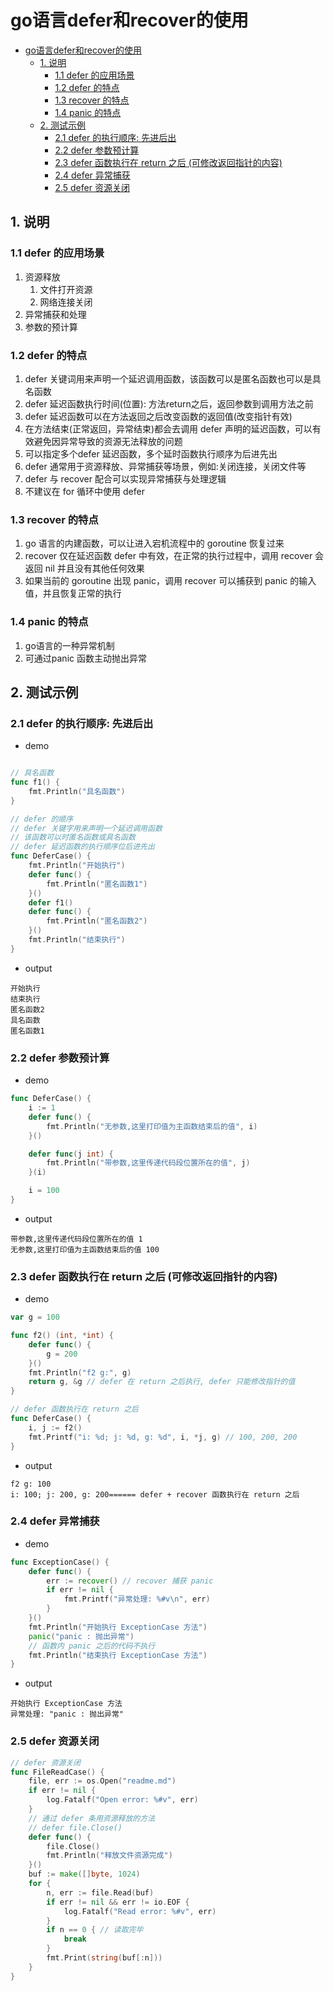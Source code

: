 # go语言defer和recover的使用

- [go语言defer和recover的使用](#go语言defer和recover的使用)
  - [1. 说明](#1-说明)
    - [1.1 defer 的应用场景](#11-defer-的应用场景)
    - [1.2 defer 的特点](#12-defer-的特点)
    - [1.3 recover 的特点](#13-recover-的特点)
    - [1.4 panic 的特点](#14-panic-的特点)
  - [2. 测试示例](#2-测试示例)
    - [2.1 defer 的执行顺序: 先进后出](#21-defer-的执行顺序-先进后出)
    - [2.2 defer 参数预计算](#22-defer-参数预计算)
    - [2.3 defer 函数执行在 return 之后 (可修改返回指针的内容)](#23-defer-函数执行在-return-之后-可修改返回指针的内容)
    - [2.4 defer 异常捕获](#24-defer-异常捕获)
    - [2.5 defer 资源关闭](#25-defer-资源关闭)

## 1. 说明

### 1.1 defer 的应用场景

1. 资源释放
   1. 文件打开资源
   2. 网络连接关闭
2. 异常捕获和处理
3. 参数的预计算

### 1.2 defer 的特点

1. defer 关键词用来声明一个延迟调用函数，该函数可以是匿名函数也可以是具名函数
2. defer 延迟函数执行时间(位置): 方法return之后，返回参数到调用方法之前
3. defer 延迟函数可以在方法返回之后改变函数的返回值(改变指针有效)
4. 在方法结束(正常返回，异常结束)都会去调用 defer 声明的延迟函数，可以有效避免因异常导致的资源无法释放的问题
5. 可以指定多个defer 延迟函数，多个延时函数执行顺序为后进先出
6. defer 通常用于资源释放、异常捕获等场景，例如:关闭连接，关闭文件等
7. defer 与 recover 配合可以实现异常捕获与处理逻辑
8. 不建议在 for 循环中使用 defer

### 1.3 recover 的特点

1. go 语言的内建函数，可以让进入宕机流程中的 goroutine 恢复过来
2. recover 仅在延迟函数 defer 中有效，在正常的执行过程中，调用 recover 会返回 nil 并且没有其他任何效果
3. 如果当前的 goroutine 出现 panic，调用 recover 可以捕获到 panic 的输入值，并且恢复正常的执行

### 1.4 panic 的特点

1. go语言的一种异常机制
2. 可通过panic 函数主动抛出异常


## 2. 测试示例

### 2.1 defer 的执行顺序: 先进后出

- demo

```go

// 具名函数
func f1() {
	fmt.Println("具名函数")
}

// defer 的顺序
// defer 关键字用来声明一个延迟调用函数
// 该函数可以时匿名函数或具名函数
// defer 延迟函数的执行顺序位后进先出
func DeferCase() {
	fmt.Println("开始执行")
	defer func() {
		fmt.Println("匿名函数1")
	}()
	defer f1()
	defer func() {
		fmt.Println("匿名函数2")
	}()
	fmt.Println("结束执行")
}
```

- output

```text
开始执行
结束执行
匿名函数2
具名函数
匿名函数1
```

### 2.2 defer 参数预计算

- demo

```go
func DeferCase() {
	i := 1
	defer func() {
		fmt.Println("无参数,这里打印值为主函数结束后的值", i)
	}()

	defer func(j int) {
		fmt.Println("带参数,这里传递代码段位置所在的值", j)
	}(i)

	i = 100
}
```

- output

```text
带参数,这里传递代码段位置所在的值 1
无参数,这里打印值为主函数结束后的值 100
```

### 2.3 defer 函数执行在 return 之后 (可修改返回指针的内容)

- demo

```go
var g = 100

func f2() (int, *int) {
	defer func() {
		g = 200
	}()
	fmt.Println("f2 g:", g)
	return g, &g // defer 在 return 之后执行, defer 只能修改指针的值
}

// defer 函数执行在 return 之后
func DeferCase() {
	i, j := f2()
	fmt.Printf("i: %d; j: %d, g: %d", i, *j, g) // 100, 200, 200
}
```

- output

```text
f2 g: 100
i: 100; j: 200, g: 200====== defer + recover 函数执行在 return 之后
```

### 2.4 defer 异常捕获

- demo

```go
func ExceptionCase() {
	defer func() {
		err := recover() // recover 捕获 panic
		if err != nil {
			fmt.Printf("异常处理: %#v\n", err)
		}
	}()
	fmt.Println("开始执行 ExceptionCase 方法")
	panic("panic : 抛出异常") 
	// 函数内 panic 之后的代码不执行
	fmt.Println("结束执行 ExceptionCase 方法")
}
```

- output

```text
开始执行 ExceptionCase 方法
异常处理: "panic : 抛出异常"
```

### 2.5 defer 资源关闭

```go
// defer 资源关闭
func FileReadCase() {
	file, err := os.Open("readme.md")
	if err != nil {
		log.Fatalf("Open error: %#v", err)
	}
	// 通过 defer 条用资源释放的方法
	// defer file.Close()
	defer func() {
		file.Close()
		fmt.Println("释放文件资源完成")
	}()
	buf := make([]byte, 1024)
	for {
		n, err := file.Read(buf)
		if err != nil && err != io.EOF {
			log.Fatalf("Read error: %#v", err)
		}
		if n == 0 { // 读取完毕
			break
		}
		fmt.Print(string(buf[:n]))
	}
}
```
